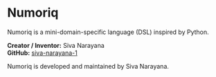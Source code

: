 # Numoriq
Numoriq is a mini-domain-specific language (DSL) inspired by Python.

**Creator / Inventor:** Siva Narayana  
**GitHub:** [siva-narayana-1](https://github.com/siva-narayana-1)  

Numoriq is developed and maintained by Siva Narayana.
